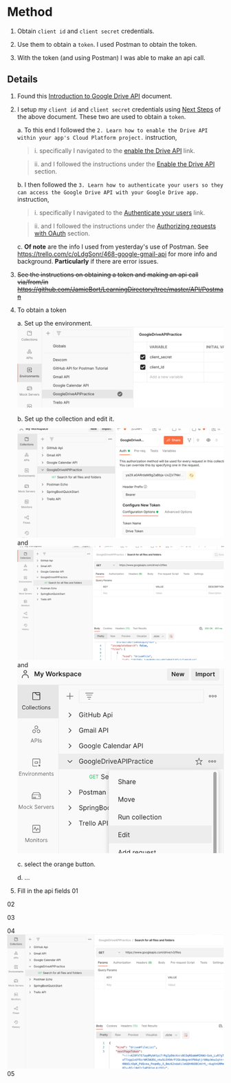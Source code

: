 # Method

1. Obtain `client id` and `client secret` credentials.

2. Use them to obtain a `token`. I used Postman to obtain the token.

3. With the token (and using Postman) I was able to make an api call.


## Details

1. Found this [Introduction to Google Drive API](https://developers.google.com/drive/api/v3/about-sdk) document.

2. I setup my `client id` and `client secret` credentials using [Next Steps](https://developers.google.com/drive/api/v3/about-sdk#next_steps) of the above document. These two are used to obtain a `token`.

    a. To this end I followed the `2. Learn how to enable the Drive API within your app's Cloud Platform project.` instruction, 
    
    >i. specifically I navigated to the [enable the Drive API](https://developers.google.com/drive/api/v3/enable-drive-api) link.

    >ii. and I followed the instructions under the [Enable the Drive API](https://developers.google.com/drive/api/v3/enable-drive-api#enable_the_drive_api) section.
    
    b. I then followed the `3. Learn how to authenticate your users so they can access the Google Drive API with your Google Drive app.` instruction, 
    
    >i. specifically I navigated to the [Authenticate your users](https://developers.google.com/drive/api/v3/about-auth) link.

    >ii. and I followed the instructions under the [Authorizing requests with OAuth](https://developers.google.com/drive/api/v3/about-auth#OAuth2Authorizing) section.

    c. **Of note** are the info I used from yesterday's use of Postman. See https://trello.com/c/oLdgSonr/468-google-gmail-api for more info and background. **Particularly** if there are error issues.

3. ~~See the instructions on obtaining a token and making an api call via/from/in https://github.com/JamieBort/LearningDirectory/tree/master/API/Postman~~

3. To obtain a token

    a. Set up the environment.
        ![](./01.png)

    b. Set up the collection and edit it.
        
    ![](./02.png)
    and
    ![](./03.png)
    and
    ![](./05.png)

    c. select the orange button.

    d. ...

4. Fill in the api fields
01

02

03

04
![](./04.png)
05